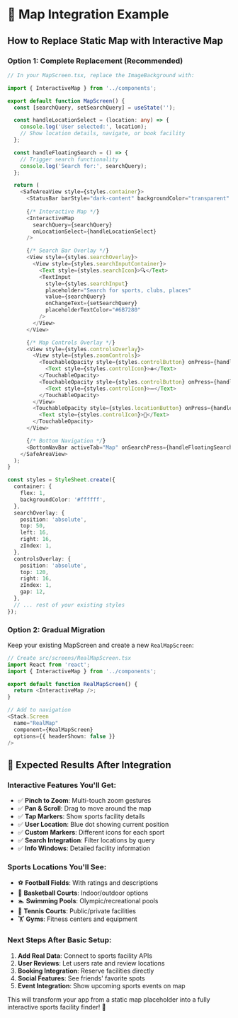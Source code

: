 # 🔧 Map Integration Example

## How to Replace Static Map with Interactive Map

### Option 1: Complete Replacement (Recommended)
```typescript
// In your MapScreen.tsx, replace the ImageBackground with:

import { InteractiveMap } from '../components';

export default function MapScreen() {
  const [searchQuery, setSearchQuery] = useState('');

  const handleLocationSelect = (location: any) => {
    console.log('User selected:', location);
    // Show location details, navigate, or book facility
  };

  const handleFloatingSearch = () => {
    // Trigger search functionality
    console.log('Search for:', searchQuery);
  };

  return (
    <SafeAreaView style={styles.container}>
      <StatusBar barStyle="dark-content" backgroundColor="transparent" translucent />
      
      {/* Interactive Map */}
      <InteractiveMap 
        searchQuery={searchQuery}
        onLocationSelect={handleLocationSelect}
      />

      {/* Search Bar Overlay */}
      <View style={styles.searchOverlay}>
        <View style={styles.searchInputContainer}>
          <Text style={styles.searchIcon}>🔍</Text>
          <TextInput
            style={styles.searchInput}
            placeholder="Search for sports, clubs, places"
            value={searchQuery}
            onChangeText={setSearchQuery}
            placeholderTextColor="#6B7280"
          />
        </View>
      </View>

      {/* Map Controls Overlay */}
      <View style={styles.controlsOverlay}>
        <View style={styles.zoomControls}>
          <TouchableOpacity style={styles.controlButton} onPress={handleZoomIn}>
            <Text style={styles.controlIcon}>➕</Text>
          </TouchableOpacity>
          <TouchableOpacity style={styles.controlButton} onPress={handleZoomOut}>
            <Text style={styles.controlIcon}>➖</Text>
          </TouchableOpacity>
        </View>
        <TouchableOpacity style={styles.locationButton} onPress={handleMyLocation}>
          <Text style={styles.controlIcon}>🧭</Text>
        </TouchableOpacity>
      </View>

      {/* Bottom Navigation */}
      <BottomNavBar activeTab="Map" onSearchPress={handleFloatingSearch} />
    </SafeAreaView>
  );
}

const styles = StyleSheet.create({
  container: {
    flex: 1,
    backgroundColor: '#ffffff',
  },
  searchOverlay: {
    position: 'absolute',
    top: 50,
    left: 16,
    right: 16,
    zIndex: 1,
  },
  controlsOverlay: {
    position: 'absolute',
    top: 120,
    right: 16,
    zIndex: 1,
    gap: 12,
  },
  // ... rest of your existing styles
});
```

### Option 2: Gradual Migration
Keep your existing MapScreen and create a new `RealMapScreen`:

```typescript
// Create src/screens/RealMapScreen.tsx
import React from 'react';
import { InteractiveMap } from '../components';

export default function RealMapScreen() {
  return <InteractiveMap />;
}

// Add to navigation
<Stack.Screen 
  name="RealMap" 
  component={RealMapScreen}
  options={{ headerShown: false }}
/>
```

## 📱 Expected Results After Integration

### Interactive Features You'll Get:
- ✅ **Pinch to Zoom**: Multi-touch zoom gestures
- ✅ **Pan & Scroll**: Drag to move around the map
- ✅ **Tap Markers**: Show sports facility details
- ✅ **User Location**: Blue dot showing current position
- ✅ **Custom Markers**: Different icons for each sport
- ✅ **Search Integration**: Filter locations by query
- ✅ **Info Windows**: Detailed facility information

### Sports Locations You'll See:
- ⚽ **Football Fields**: With ratings and descriptions
- 🏀 **Basketball Courts**: Indoor/outdoor options
- 🏊 **Swimming Pools**: Olympic/recreational pools
- 🎾 **Tennis Courts**: Public/private facilities
- 🏋️ **Gyms**: Fitness centers and equipment

### Next Steps After Basic Setup:
1. **Add Real Data**: Connect to sports facility APIs
2. **User Reviews**: Let users rate and review locations
3. **Booking Integration**: Reserve facilities directly
4. **Social Features**: See friends' favorite spots
5. **Event Integration**: Show upcoming sports events on map

This will transform your app from a static map placeholder into a fully interactive sports facility finder! 🎯




